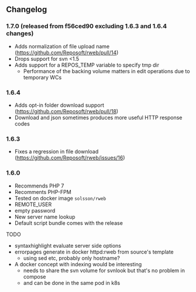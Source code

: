 
## Changelog

### 1.7.0 (released from f56ced90 excluding 1.6.3 and 1.6.4 changes)

 * Adds normalization of file upload name (https://github.com/Reposoft/rweb/pull/14)
 * Drops support for svn <1.5
 * Adds support for a REPOS_TEMP variable to specify tmp dir
   - Performance of the backing volume matters in edit operations due to temporary WCs

### 1.6.4

 * Adds opt-in folder download support (https://github.com/Reposoft/rweb/pull/18)
 * Download and json sometimes produces more useful HTTP response codes

### 1.6.3

 * Fixes a regression in file download (https://github.com/Reposoft/rweb/issues/16)

### 1.6.0

 * Recommends PHP 7
 * Recomments PHP-FPM
 * Tested on docker image `solsson/rweb`
 * REMOTE_USER
 * empty password
 * New server name lookup
 * Default script bundle comes with the release

TODO
 * syntaxhighlight evaluate server side options
 * errorpages generate in docker httpd:rweb from source's template
   - using sed etc, probably only hostname?
 * A docker concept with indexing would be interesting
   - needs to share the svn volume for svnlook but that's no problem in compose
   - and can be done in the same pod in k8s
